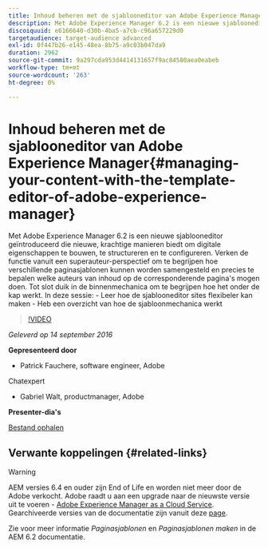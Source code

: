 ```yaml
---
title: Inhoud beheren met de sjablooneditor van Adobe Experience Manager
description: Met Adobe Experience Manager 6.2 is een nieuwe sjablooneditor geïntroduceerd die nieuwe, krachtige manieren biedt om digitale eigenschappen te bouwen, te structureren en te configureren. Verken de functie vanuit een superauteur-perspectief om te begrijpen hoe verschillende paginasjablonen kunnen worden samengesteld en precies te bepalen welke auteurs van inhoud op de corresponderende pagina's mogen doen. Tot slot duik in de binnenmechanica om te begrijpen hoe het onder de kap werkt.
discoiquuid: e6166640-d30b-4ba5-a7cb-c96a657229d0
targetaudience: target-audience advanced
exl-id: 0f447b26-e145-48ea-8b75-a9c03b047da9
duration: 2962
source-git-commit: 9a297cda953d4414131657f9ac84580aea0eabeb
workflow-type: tm+mt
source-wordcount: '263'
ht-degree: 0%

---
```


# Inhoud beheren met de sjablooneditor van Adobe Experience Manager{#managing-your-content-with-the-template-editor-of-adobe-experience-manager}

Met Adobe Experience Manager 6.2 is een nieuwe sjablooneditor geïntroduceerd die nieuwe, krachtige manieren biedt om digitale eigenschappen te bouwen, te structureren en te configureren. Verken de functie vanuit een superauteur-perspectief om te begrijpen hoe verschillende paginasjablonen kunnen worden samengesteld en precies te bepalen welke auteurs van inhoud op de corresponderende pagina&#39;s mogen doen. Tot slot duik in de binnenmechanica om te begrijpen hoe het onder de kap werkt. In deze sessie: - Leer hoe de sjablooneditor sites flexibeler kan maken - Heb een overzicht van hoe de sjabloonmechanica werkt

>[!VIDEO](https://video.tv.adobe.com/v/19300/?quality=9)

*Geleverd op 14 september 2016*

**Gepresenteerd door**

* Patrick Fauchere, software engineer, Adobe

Chatexpert

* Gabriel Walt, productmanager, Adobe

**Presenter-dia&#39;s**

[Bestand ophalen](assets/aem-gems-91416-template-editor.pdf)

## Verwante koppelingen {#related-links}

>[!WARNING]
>
>AEM versies 6.4 en ouder zijn End of Life en worden niet meer door de Adobe verkocht.  Adobe raadt u aan een upgrade naar de nieuwste versie uit te voeren - [Adobe Experience Manager as a Cloud Service](https://experienceleague.adobe.com/docs/experience-manager-cloud-service.html).  Gearchiveerde versies van de documentatie zijn vanuit deze [page](https://experienceleague.adobe.com/docs/experience-manager-release-information/aem-release-updates/previous-updates/aem-previous-versions.html).
>
>Zie voor meer informatie *Paginasjablonen* en *Paginasjablonen maken* in de AEM 6.2 documentatie.
